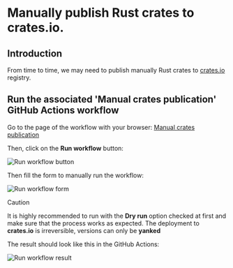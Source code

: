 # Manually publish Rust crates to crates.io.

## Introduction

From time to time, we may need to publish manually Rust crates to [crates.io](https://crates.io/) registry.

## Run the associated 'Manual crates publication' GitHub Actions workflow

Go to the page of the workflow with your browser: [Manual crates publication](https://github.com/input-output-hk/mithril/actions/workflows/manual-publish-crates.yml)

Then, click on the **Run workflow** button:

![Run workflow button](./img/run-workflow-button.png)

Then fill the form to manually run the workflow:

![Run workflow form](./img/run-workflow-form.png)

> [!CAUTION]
> It is highly recommended to run with the **Dry run** option checked at first and make sure that the process works as expected.
> The deployment to **crates.io** is irreversible, versions can only be **yanked**

The result should look like this in the GitHub Actions:

![Run workflow result](./img/run-workflow-result.png)
